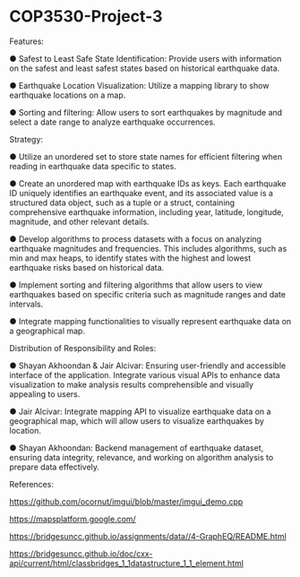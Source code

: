# COP3530-Project-3

Features:

● Safest to Least Safe State Identification: Provide users with information on the safest
and least safest states based on historical earthquake data.

● Earthquake Location Visualization: Utilize a mapping library to show earthquake
locations on a map.

● Sorting and filtering: Allow users to sort earthquakes by magnitude and select a date
range to analyze earthquake occurrences.

Strategy:

● Utilize an unordered set to store state names for efficient filtering when reading in
earthquake data specific to states.

● Create an unordered map with earthquake IDs as keys. Each earthquake ID uniquely
identifies an earthquake event, and its associated value is a structured data object, such
as a tuple or a struct, containing comprehensive earthquake information, including year,
latitude, longitude, magnitude, and other relevant details.

● Develop algorithms to process datasets with a focus on analyzing earthquake
magnitudes and frequencies. This includes algorithms, such as min and max heaps, to
identify states with the highest and lowest earthquake risks based on historical data.

● Implement sorting and filtering algorithms that allow users to view earthquakes based on
specific criteria such as magnitude ranges and date intervals.

● Integrate mapping functionalities to visually represent earthquake data on a
geographical map.

Distribution of Responsibility and Roles:

● Shayan Akhoondan & Jair Alcivar: Ensuring user-friendly and accessible interface of the application.
Integrate various visual APIs to enhance data visualization to make analysis results
comprehensible and visually appealing to users.

● Jair Alcivar: Integrate mapping API to visualize earthquake data on a geographical map,
which will allow users to visualize earthquakes by location.

● Shayan Akhoondan: Backend management of earthquake dataset, ensuring data
integrity, relevance, and working on algorithm analysis to prepare data effectively.

References:

https://github.com/ocornut/imgui/blob/master/imgui_demo.cpp

https://mapsplatform.google.com/

https://bridgesuncc.github.io/assignments/data//4-GraphEQ/README.html

https://bridgesuncc.github.io/doc/cxx-api/current/html/classbridges_1_1datastructure_1_1_element.html
